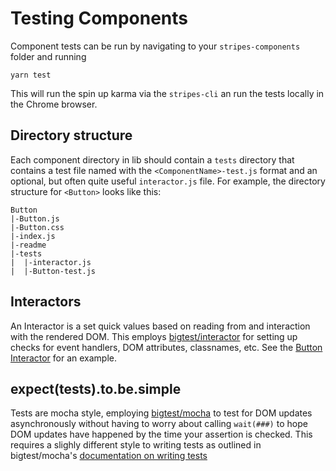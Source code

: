# Testing Components

Component tests can be run by navigating to your `stripes-components` folder and running
```
yarn test
```
This will run the spin up karma via the `stripes-cli` an run the tests locally in the Chrome browser.

## Directory structure
Each component directory in lib should contain a `tests` directory that contains a test file named with the `<ComponentName>-test.js` format and an optional, but often quite useful `interactor.js` file. For example, the directory structure for `<Button>` looks like this:
```
Button
|-Button.js
|-Button.css
|-index.js
|-readme
|-tests
|  |-interactor.js
|  |-Button-test.js
```
## Interactors
An Interactor is a set quick values based on reading from and interaction with the rendered DOM. This employs [bigtest/interactor](https://github.com/bigtestjs/interactor) for setting up checks for event handlers, DOM attributes, classnames, etc.
See the [Button Interactor](lib/Button/tests/interactor.js) for an example.

## expect(tests).to.be.simple
Tests are mocha style, employing [bigtest/mocha](https://github.com/bigtestjs/mocha) to test for DOM updates asynchronously without having to worry about calling `wait(###)` to hope DOM updates have happened by the time your assertion is checked.
This requires a slighly different style to writing tests as outlined in bigtest/mocha's [documentation on writing tests](https://github.com/bigtestjs/mocha#writing-tests)
